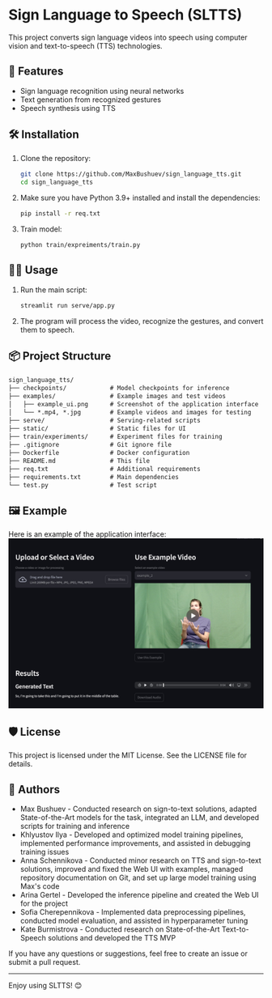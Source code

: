 # Sign Language to Speech (SLTTS)

This project converts sign language videos into speech using computer vision and text-to-speech (TTS) technologies.

## 🚀 Features

- Sign language recognition using neural networks
- Text generation from recognized gestures
- Speech synthesis using TTS

## 🛠️ Installation

1. Clone the repository:

   ```bash
   git clone https://github.com/MaxBushuev/sign_language_tts.git
   cd sign_language_tts
   ```

2. Make sure you have Python 3.9+ installed and install the dependencies:

   ```bash
   pip install -r req.txt
   ```

3. Train model:

   ```bash
   python train/expreiments/train.py
   ```

## 🧑‍💻 Usage

1. Run the main script:

   ```bash
   streamlit run serve/app.py
   ```

2. The program will process the video, recognize the gestures, and convert them to speech.

## 📦 Project Structure

```
sign_language_tts/
├── checkpoints/            # Model checkpoints for inference
├── examples/               # Example images and test videos
│   ├── example_ui.png      # Screenshot of the application interface
│   └── *.mp4, *.jpg        # Example videos and images for testing
├── serve/                  # Serving-related scripts
├── static/                 # Static files for UI
├── train/experiments/      # Experiment files for training
├── .gitignore              # Git ignore file
├── Dockerfile              # Docker configuration
├── README.md               # This file
├── req.txt                 # Additional requirements
├── requirements.txt        # Main dependencies
└── test.py                 # Test script
```

## 🖼️ Example

Here is an example of the application interface:
![Example UI](examples/example_ui.jpg)

## 🛡️ License

This project is licensed under the MIT License. See the LICENSE file for details.

## 🤝 Authors

- Max Bushuev - Conducted research on sign-to-text solutions, adapted State-of-the-Art models for the task, integrated an LLM, and developed scripts for training and inference
- Khlyustov Ilya - Developed and optimized model training pipelines, implemented performance improvements, and assisted in debugging training issues
- Anna Schennikova - Conducted minor research on TTS and sign-to-text solutions, improved and fixed the Web UI with examples, managed repository documentation on Git, and set up large model training using Max's code
- Arina Gertel - Developed the inference pipeline and created the Web UI for the project
- Sofia Cherepennikova - Implemented data preprocessing pipelines, conducted model evaluation, and assisted in hyperparameter tuning
- Kate Burmistrova - Conducted research on State-of-the-Art Text-to-Speech solutions and developed the TTS MVP

If you have any questions or suggestions, feel free to create an issue or submit a pull request.

---

Enjoy using SLTTS! 😊

